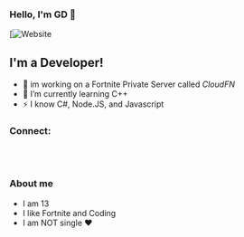 ### Hello, I'm GD 👋

[![Website](https://cloudfn.dev)

## I'm a Developer!

- 🔭 im working on a Fortnite Private Server called *CloudFN*
- 🌱 I’m currently learning C++
- ⚡ I know C#, Node.JS, and Javascript

### Connect:

<br />
<br />

[Cloud Website]: https://cloudfn.dev
[Cloud Discord]: https://discord.gg/MfXNpTg4EV
[Youtube]: https://www.youtube.com/channel/UCbI0is0OOW7u1Zc0_9-Mpkg
[Twitter]: https://twitter.com/GD_Studios101

### About me

- I am 13
- I like Fortnite and Coding
- I am NOT single ❤️ 

